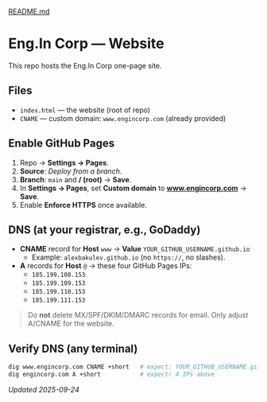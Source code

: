 [README.md](https://github.com/user-attachments/files/22505208/README.md)
# Eng.In Corp — Website

This repo hosts the Eng.In Corp one-page site.

## Files
- `index.html` — the website (root of repo)
- `CNAME` — custom domain: `www.engincorp.com` (already provided)

## Enable GitHub Pages
1. Repo → **Settings → Pages**.
2. **Source**: *Deploy from a branch*.
3. **Branch**: `main` and **/ (root)** → **Save**.
4. In **Settings → Pages**, set **Custom domain** to **www.engincorp.com** → **Save**.
5. Enable **Enforce HTTPS** once available.

## DNS (at your registrar, e.g., GoDaddy)
- **CNAME** record for **Host** `www` → **Value** `YOUR_GITHUB_USERNAME.github.io`
  - Example: `alexbakulev.github.io` (no `https://`, no slashes).
- **A** records for **Host** `@` → these four GitHub Pages IPs:
  - `185.199.108.153`
  - `185.199.109.153`
  - `185.199.110.153`
  - `185.199.111.153`

> Do **not** delete MX/SPF/DKIM/DMARC records for email. Only adjust A/CNAME for the website.

## Verify DNS (any terminal)
```bash
dig www.engincorp.com CNAME +short   # expect: YOUR_GITHUB_USERNAME.github.io.
dig engincorp.com A +short           # expect: 4 IPs above
```

_Updated 2025-09-24_
